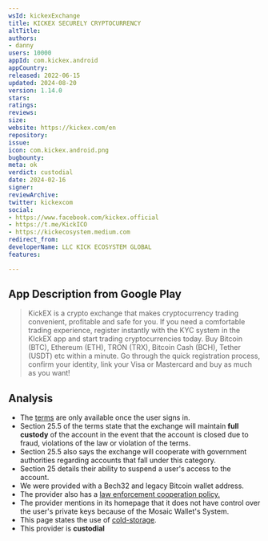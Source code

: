 ```yaml
---
wsId: kickexExchange
title: KICKEX SECURELY CRYPTOCURRENCY
altTitle: 
authors:
- danny
users: 10000
appId: com.kickex.android
appCountry: 
released: 2022-06-15
updated: 2024-08-20
version: 1.14.0
stars: 
ratings: 
reviews: 
size: 
website: https://kickex.com/en
repository: 
issue: 
icon: com.kickex.android.png
bugbounty: 
meta: ok
verdict: custodial
date: 2024-02-16
signer: 
reviewArchive: 
twitter: kickexcom
social:
- https://www.facebook.com/kickex.official
- https://t.me/KickICO
- https://kickecosystem.medium.com
redirect_from: 
developerName: LLC KICK ECOSYSTEM GLOBAL
features: 

---
```


## App Description from Google Play

> KickEX is a crypto exchange that makes cryptocurrency trading convenient, profitable and safe for you. If you need a comfortable trading experience, register instantly with the KYC system in the KIckEX app and start trading cryptocurrencies today. Buy Bitcoin (BTC), Ethereum (ETH), TRON (TRX), Bitcoin Cash (BCH), Tether (USDT) etc within a minute. Go through the quick registration process, confirm your identity, link your Visa or Mastercard and buy as much as you want!

## Analysis

- The [terms](https://id.kickex.com/terms/main) are only available once the user signs in.
- Section 25.5 of the terms state that the exchange will maintain **full custody** of the account in the event that the account is closed due to fraud, violations of the law or violation of the terms. 
- Section 25.5 also says the exchange will cooperate with government authorities regarding accounts that fall under this category.
- Section 25 details their ability to suspend a user's access to the account.
- We were provided with a Bech32 and legacy Bitcoin wallet address.
- The provider also has a [law enforcement cooperation policy.](https://id.kickex.com/law-enforcement)
- The provider mentions in its homepage that it does not have control over the user's private keys because of the Mosaic Wallet's System.
- This page states the use of [cold-storage](https://id.kickex.com/company).
- This provider is **custodial**
